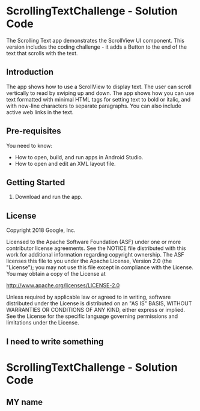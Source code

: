 ScrollingTextChallenge - Solution Code
======================================

The Scrolling Text app demonstrates the ScrollView UI component.
This version includes the coding challenge - it adds a Button
to the end of the text that scrolls with the text.

Introduction
------------

The app shows how to use a ScrollView to display text. The user can
scroll vertically to read by swiping up and down. The app shows how
you can use text formatted with minimal HTML tags for setting text
to bold or italic, and with new-line characters to separate paragraphs.
You can also include active web links in the text.

Pre-requisites
--------------

You need to know:

- How to open, build, and run apps in Android Studio.
- How to open and edit an XML layout file.

Getting Started
---------------

1. Download and run the app.

License
-------

Copyright 2018 Google, Inc.

Licensed to the Apache Software Foundation (ASF) under one or more contributor
license agreements.  See the NOTICE file distributed with this work for
additional information regarding copyright ownership.  The ASF licenses this
file to you under the Apache License, Version 2.0 (the "License"); you may not
use this file except in compliance with the License.  You may obtain a copy of
the License at

  http://www.apache.org/licenses/LICENSE-2.0

Unless required by applicable law or agreed to in writing, software
distributed under the License is distributed on an "AS IS" BASIS, WITHOUT
WARRANTIES OR CONDITIONS OF ANY KIND, either express or implied.  See the
License for the specific language governing permissions and limitations under
the License.


I need to write something
------

ScrollingTextChallenge - Solution Code
======================================


MY name
-------

